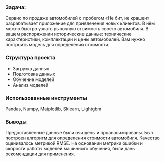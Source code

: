 ### Задача:
Сервис по продаже автомобилей с пробегом «Не бит, не крашен» разрабатывает приложение для привлечения новых клиентов. В нём можно быстро узнать рыночную стоимость своего автомобиля. В вашем распоряжении исторические данные: технические характеристики, комплектации и цены автомобилей. Вам нужно построить модель для определения стоимости.

### Структура проекта
* Загрузка данных
* Подготовка данных
* Обучение моделей
* Анализ моделей

### Использованные инструменты
Pandas, Numpy, Matplotlib, Sklearn, Lightgbm 

### Выводы
Предоставленные данные были очищены и проанализированы. Был построен алгоритм для определения стоимости автомобиля. Качество оценивалось метрикой RMSE. На основании метрики ошибки и скорости работы моделей машинного обучения, были даны рекомендации для применения.